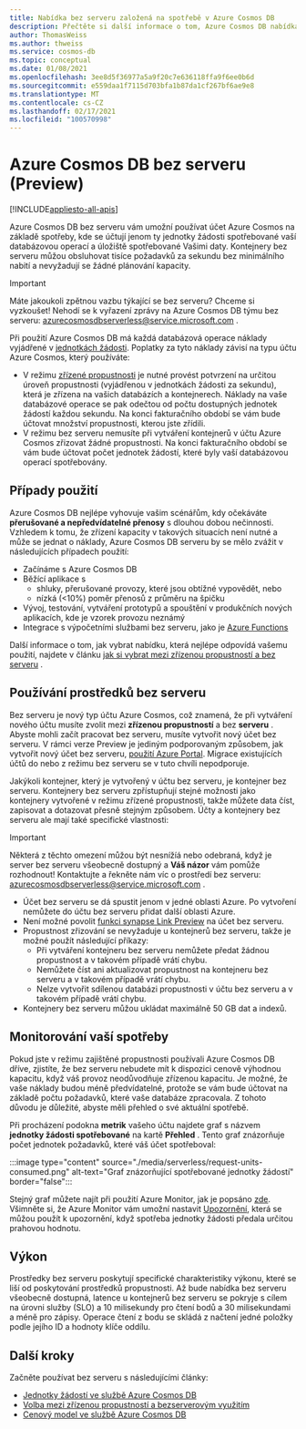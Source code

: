 ```yaml
---
title: Nabídka bez serveru založená na spotřebě v Azure Cosmos DB
description: Přečtěte si další informace o tom, Azure Cosmos DB nabídka bez serveru založená na spotřebě.
author: ThomasWeiss
ms.author: thweiss
ms.service: cosmos-db
ms.topic: conceptual
ms.date: 01/08/2021
ms.openlocfilehash: 3ee8d5f36977a5a9f20c7e636118ffa9f6ee0b6d
ms.sourcegitcommit: e559daa1f7115d703bfa1b87da1cf267bf6ae9e8
ms.translationtype: MT
ms.contentlocale: cs-CZ
ms.lasthandoff: 02/17/2021
ms.locfileid: "100570998"
---
```

# <a name="azure-cosmos-db-serverless-preview"></a>Azure Cosmos DB bez serveru (Preview)
[!INCLUDE[appliesto-all-apis](includes/appliesto-all-apis.md)]

Azure Cosmos DB bez serveru vám umožní používat účet Azure Cosmos na základě spotřeby, kde se účtují jenom ty jednotky žádosti spotřebované vaší databázovou operací a úložiště spotřebované Vašimi daty. Kontejnery bez serveru můžou obsluhovat tisíce požadavků za sekundu bez minimálního nabití a nevyžadují se žádné plánování kapacity.

> [!IMPORTANT] 
> Máte jakoukoli zpětnou vazbu týkající se bez serveru? Chceme si vyzkoušet! Nehodí se k vyřazení zprávy na Azure Cosmos DB týmu bez serveru: [azurecosmosdbserverless@service.microsoft.com](mailto:azurecosmosdbserverless@service.microsoft.com) .

Při použití Azure Cosmos DB má každá databázová operace náklady vyjádřené v [jednotkách žádosti](request-units.md). Poplatky za tyto náklady závisí na typu účtu Azure Cosmos, který používáte:

- V režimu [zřízené propustnosti](set-throughput.md) je nutné provést potvrzení na určitou úroveň propustnosti (vyjádřenou v jednotkách žádosti za sekundu), která je zřízena na vašich databázích a kontejnerech. Náklady na vaše databázové operace se pak odečtou od počtu dostupných jednotek žádostí každou sekundu. Na konci fakturačního období se vám bude účtovat množství propustnosti, kterou jste zřídili.
- V režimu bez serveru nemusíte při vytváření kontejnerů v účtu Azure Cosmos zřizovat žádné propustnosti. Na konci fakturačního období se vám bude účtovat počet jednotek žádostí, které byly vaší databázovou operací spotřebovány.

## <a name="use-cases"></a>Případy použití

Azure Cosmos DB nejlépe vyhovuje vašim scénářům, kdy očekáváte **přerušované a nepředvídatelné přenosy** s dlouhou dobou nečinnosti. Vzhledem k tomu, že zřízení kapacity v takových situacích není nutné a může se jednat o náklady, Azure Cosmos DB serveru by se mělo zvážit v následujících případech použití:

- Začínáme s Azure Cosmos DB
- Běžící aplikace s
    - shluky, přerušované provozy, které jsou obtížné vypovědět, nebo
    - nízká (<10%) poměr přenosů z průměru na špičku
- Vývoj, testování, vytváření prototypů a spouštění v produkčních nových aplikacích, kde je vzorek provozu neznámý
- Integrace s výpočetními službami bez serveru, jako je [Azure Functions](../azure-functions/functions-overview.md)

Další informace o tom, jak vybrat nabídku, která nejlépe odpovídá vašemu použití, najdete v článku [jak si vybrat mezi zřízenou propustností a bez serveru](throughput-serverless.md) .

## <a name="using-serverless-resources"></a>Používání prostředků bez serveru

Bez serveru je nový typ účtu Azure Cosmos, což znamená, že při vytváření nového účtu musíte zvolit mezi **zřízenou propustností** a bez **serveru** . Abyste mohli začít pracovat bez serveru, musíte vytvořit nový účet bez serveru. V rámci verze Preview je jediným podporovaným způsobem, jak vytvořit nový účet bez serveru, [použití Azure Portal](create-cosmosdb-resources-portal.md). Migrace existujících účtů do nebo z režimu bez serveru se v tuto chvíli nepodporuje.

Jakýkoli kontejner, který je vytvořený v účtu bez serveru, je kontejner bez serveru. Kontejnery bez serveru zpřístupňují stejné možnosti jako kontejnery vytvořené v režimu zřízené propustnosti, takže můžete data číst, zapisovat a dotazovat přesně stejným způsobem. Účty a kontejnery bez serveru ale mají také specifické vlastnosti:

> [!IMPORTANT]
> Některá z těchto omezení můžou být nesnížíá nebo odebraná, když je server bez serveru všeobecně dostupný a **Váš názor** vám pomůže rozhodnout! Kontaktujte a řekněte nám víc o prostředí bez serveru: [azurecosmosdbserverless@service.microsoft.com](mailto:azurecosmosdbserverless@service.microsoft.com) .

- Účet bez serveru se dá spustit jenom v jedné oblasti Azure. Po vytvoření nemůžete do účtu bez serveru přidat další oblasti Azure.
- Není možné povolit [funkci synapse Link Preview](synapse-link.md) na účet bez serveru.
- Propustnost zřizování se nevyžaduje u kontejnerů bez serveru, takže je možné použít následující příkazy:
    - Při vytváření kontejneru bez serveru nemůžete předat žádnou propustnost a v takovém případě vrátí chybu.
    - Nemůžete číst ani aktualizovat propustnost na kontejneru bez serveru a v takovém případě vrátí chybu.
    - Nelze vytvořit sdílenou databázi propustnosti v účtu bez serveru a v takovém případě vrátí chybu.
- Kontejnery bez serveru můžou ukládat maximálně 50 GB dat a indexů.

## <a name="monitoring-your-consumption"></a>Monitorování vaší spotřeby

Pokud jste v režimu zajištěné propustnosti používali Azure Cosmos DB dříve, zjistíte, že bez serveru nebudete mít k dispozici cenově výhodnou kapacitu, když váš provoz neodůvodňuje zřízenou kapacitu. Je možné, že vaše náklady budou méně předvídatelné, protože se vám bude účtovat na základě počtu požadavků, které vaše databáze zpracovala. Z tohoto důvodu je důležité, abyste měli přehled o své aktuální spotřebě.

Při procházení podokna **metrik** vašeho účtu najdete graf s názvem **jednotky žádosti spotřebované** na kartě **Přehled** . Tento graf znázorňuje počet jednotek požadavků, které váš účet spotřeboval:

:::image type="content" source="./media/serverless/request-units-consumed.png" alt-text="Graf znázorňující spotřebované jednotky žádostí" border="false":::

Stejný graf můžete najít při použití Azure Monitor, jak je popsáno [zde](monitor-request-unit-usage.md). Všimněte si, že Azure Monitor vám umožní nastavit [Upozornění](../azure-monitor/alerts/alerts-metric-overview.md), která se můžou použít k upozornění, když spotřeba jednotky žádosti předala určitou prahovou hodnotu.

## <a name="performance"></a><a id="performance"></a>Výkon

Prostředky bez serveru poskytují specifické charakteristiky výkonu, které se liší od poskytování prostředků propustnosti. Až bude nabídka bez serveru všeobecně dostupná, latence u kontejnerů bez serveru se pokryje s cílem na úrovni služby (SLO) a 10 milisekundy pro čtení bodů a 30 milisekundami a méně pro zápisy. Operace čtení z bodu se skládá z načtení jedné položky podle jejího ID a hodnoty klíče oddílu.

## <a name="next-steps"></a>Další kroky

Začněte používat bez serveru s následujícími články:

- [Jednotky žádostí ve službě Azure Cosmos DB](request-units.md)
- [Volba mezi zřízenou propustností a bezserverovým využitím](throughput-serverless.md)
- [Cenový model ve službě Azure Cosmos DB](how-pricing-works.md)
